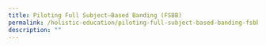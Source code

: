 ```yaml
---
title: Piloting Full Subject–Based Banding (FSBB)
permalink: /holistic-education/piloting-full-subject-based-banding-fsbb/
description: ""
---
```

